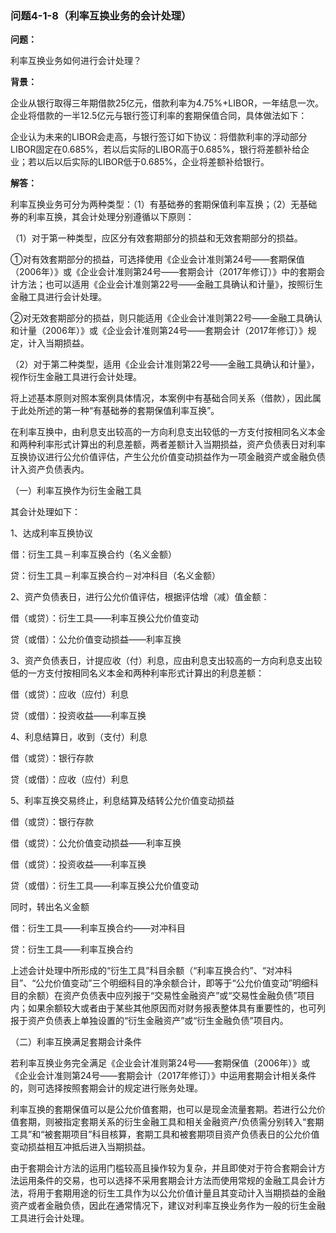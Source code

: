 ### 问题4-1-8（利率互换业务的会计处理）

**问题：**

利率互换业务如何进行会计处理？

**背景：**

企业从银行取得三年期借款25亿元，借款利率为4.75%+LIBOR，一年结息一次。企业将借款的一半12.5亿元与银行签订利率的套期保值合同，具体做法如下：

企业认为未来的LIBOR会走高，与银行签订如下协议：将借款利率的浮动部分LIBOR固定在0.685%，若以后实际的LIBOR高于0.685%，银行将差额补给企业；若以后以后实际的LIBOR低于0.685%，企业将差额补给银行。

**解答：**

利率互换业务可分为两种类型：（1）有基础券的套期保值利率互换；（2）无基础券的利率互换，其会计处理分别遵循以下原则：

（1）对于第一种类型，应区分有效套期部分的损益和无效套期部分的损益。

①对有效套期部分的损益，可选择使用《企业会计准则第24号——套期保值（2006年）》或《企业会计准则第24号——套期会计（2017年修订）》中的套期会计方法；也可以适用《企业会计准则第22号——金融工具确认和计量》，按照衍生金融工具进行会计处理。

②对无效套期部分的损益，则只能适用《企业会计准则第22号——金融工具确认和计量（2006年）》或《企业会计准则第24号——套期会计（2017年修订）》规定，计入当期损益。

（2）对于第二种类型，适用《企业会计准则第22号——金融工具确认和计量》，视作衍生金融工具进行会计处理。

将上述基本原则对照本案例具体情况，本案例中有基础合同关系（借款），因此属于此处所述的第一种“有基础券的套期保值利率互换”。

在利率互换中，由利息支出较高的一方向利息支出较低的一方支付按相同名义本金和两种利率形式计算出的利息差额，两者差额计入当期损益，资产负债表日对利率互换协议进行公允价值评估，产生公允价值变动损益作为一项金融资产或金融负债计入资产负债表内。

（一）利率互换作为衍生金融工具

其会计处理如下：

1、达成利率互换协议

借：衍生工具－利率互换合约（名义金额）

贷：衍生工具－利率互换合约－对冲科目（名义金额）

2、资产负债表日，进行公允价值评估，根据评估增（减）值金额：

借（或贷）：衍生工具——利率互换公允价值变动

贷（或借）：公允价值变动损益——利率互换

3、资产负债表日，计提应收（付）利息，应由利息支出较高的一方向利息支出较低的一方支付按相同名义本金和两种利率形式计算出的利息差额：

借（或贷）：应收（应付）利息

贷（或借）：投资收益——利率互换

4、利息结算日，收到（支付）利息

借（或贷）：银行存款

贷（或借）：应收（应付）利息

5、利率互换交易终止，利息结算及结转公允价值变动损益

借（或贷）：银行存款

借（或贷）：公允价值变动损益——利率互换

借（或贷）：投资收益——利率互换

贷（或借）：衍生工具——利率互换公允价值变动

同时，转出名义金额

借：衍生工具——利率互换合约——对冲科目

贷：衍生工具——利率互换合约

上述会计处理中所形成的“衍生工具”科目余额（“利率互换合约”、“对冲科目”、“公允价值变动”三个明细科目的净余额合计，即等于“公允价值变动”明细科目的余额）在资产负债表中应列报于“交易性金融资产”或“交易性金融负债”项目内；如果余额较大或者由于某些其他原因而对财务报表整体具有重要性的，也可列报于资产负债表上单独设置的“衍生金融资产”或“衍生金融负债”项目内。

（二）利率互换满足套期会计条件

若利率互换业务完全满足《企业会计准则第24号——套期保值（2006年）》或《企业会计准则第24号——套期会计（2017年修订）》中运用套期会计相关条件的，则可选择按照套期会计的规定进行账务处理。

利率互换的套期保值可以是公允价值套期，也可以是现金流量套期。若进行公允价值套期，则被指定套期关系的衍生金融工具和相关金融资产/负债需分别转入“套期工具”和“被套期项目”科目核算，套期工具和被套期项目资产负债表日的公允价值变动损益相互冲抵后进入当期损益。

由于套期会计方法的运用门槛较高且操作较为复杂，并且即使对于符合套期会计方法运用条件的交易，也可以选择不采用套期会计方法而使用常规的金融工具会计方法，将用于套期用途的衍生工具作为以公允价值计量且其变动计入当期损益的金融资产或者金融负债，因此在通常情况下，建议对利率互换业务作为一般的衍生金融工具进行会计处理。